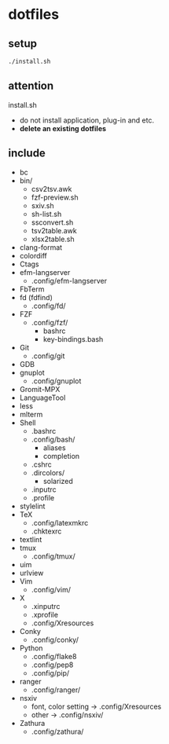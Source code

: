 # dotfiles

## setup

````sh
./install.sh
````

## attention

install.sh

* do not install application, plug-in and etc.
* __delete an existing dotfiles__

## include

* bc
* bin/
  * csv2tsv.awk
  * fzf-preview.sh
  * sxiv.sh
  * sh-list.sh
  * ssconvert.sh
  * tsv2table.awk
  * xlsx2table.sh
* clang-format
* colordiff
* Ctags
* efm-langserver
  * .config/efm-langserver
* FbTerm
* fd (fdfind)
  * .config/fd/
* FZF
  * .config/fzf/
    * bashrc
    * key-bindings.bash
* Git
  * .config/git
* GDB
* gnuplot
  * .config/gnuplot
* Gromit-MPX
* LanguageTool
* less
* mlterm
* Shell
  * .bashrc
  * .config/bash/
    * aliases
    * completion
  * .cshrc
  * .dircolors/
    * solarized
  * .inputrc
  * .profile
* stylelint
* TeX
  * .config/latexmkrc
  * .chktexrc
* textlint
* tmux
  * .config/tmux/
* uim
* urlview
* Vim
  * .config/vim/
* X
  * .xinputrc
  * .xprofile
  * .config/Xresources
* Conky
  * .config/conky/
* Python
  * .config/flake8
  * .config/pep8
  * .config/pip/
* ranger
  * .config/ranger/
* nsxiv
  * font, color setting → .config/Xresources
  * other → .config/nsxiv/
* Zathura
  * .config/zathura/
